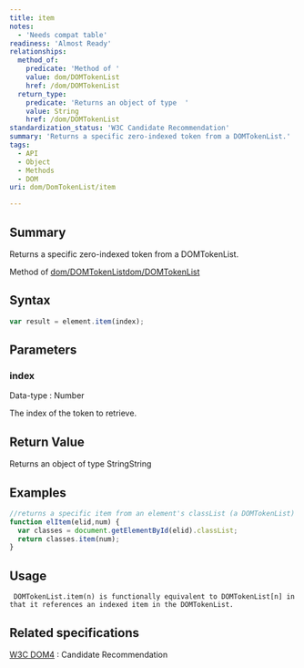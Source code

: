```yaml
---
title: item
notes:
  - 'Needs compat table'
readiness: 'Almost Ready'
relationships:
  method_of:
    predicate: 'Method of '
    value: dom/DOMTokenList
    href: /dom/DOMTokenList
  return_type:
    predicate: 'Returns an object of type  '
    value: String
    href: /dom/DOMTokenList
standardization_status: 'W3C Candidate Recommendation'
summary: 'Returns a specific zero-indexed token from a DOMTokenList.'
tags:
  - API
  - Object
  - Methods
  - DOM
uri: dom/DomTokenList/item

---
```

## <span>Summary</span>

Returns a specific zero-indexed token from a DOMTokenList.

Method of [dom/DOMTokenList](/dom/DOMTokenList)[dom/DOMTokenList](/dom/DOMTokenList)

## <span>Syntax</span>

``` js
var result = element.item(index);
```

## <span>Parameters</span>

### <span>index</span>

 Data-type
:   Number

 The index of the token to retrieve.

## <span>Return Value</span>

Returns an object of type StringString

## <span>Examples</span>

``` js
//returns a specific item from an element's classList (a DOMTokenList)
function elItem(elid,num) {
  var classes = document.getElementById(elid).classList;
  return classes.item(num);
}
```

## <span>Usage</span>

     DOMTokenList.item(n) is functionally equivalent to DOMTokenList[n] in that it references an indexed item in the DOMTokenList.

## <span>Related specifications</span>

[W3C DOM4](http://www.w3.org/TR/dom/)
:   Candidate Recommendation
